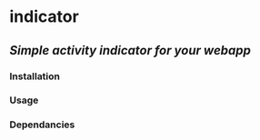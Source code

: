 # indicator
## _Simple activity indicator for your webapp_

### Installation

### Usage

### Dependancies
